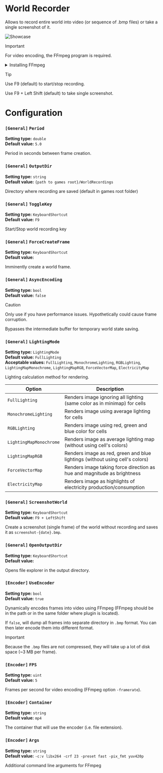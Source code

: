 
# World Recorder

Allows to record entire world into video (or sequence of .bmp files) or take a single screenshot of it.

![Showcase](readme-res/showcase.gif)

> [!IMPORTANT]
> For video encoding, the FFmpeg program is required.
> <details>
> <summary>Installing FFmpeg</summary>
> 
> ### Method 1: Place in game directory
> 
> 1. Download the same ZIP file as above
> 2. Extract only `ffmpeg.exe` from the `bin` folder
> 3. Place `ffmpeg.exe` in the same folder where plugin's `.dll` (`world_recorder.dll`) is located.
> 
> ### Method 2: Install to system PATH
> 
> 1. Download the Windows build from [FFmpeg's official site](https://ffmpeg.org/download.html#build-windows)
>    - Direct link: https://www.gyan.dev/ffmpeg/builds/#release-builds
> 2. Choose the `ffmpeg-release-essentials.zip` (`.7z`) file
> 3. Extract the `.zip` (`.7z`) to a permanent location (e.g., `C:\Program Files\ffmpeg`)
> 4. Add FFmpeg to your system PATH:
>    - Open Start Menu -> search for "Edit environment variables"
>    - Under "System variables", select `Path` -> Edit
>    - Click New -> Add the path to the `bin` folder (e.g., `C:\Program Files\ffmpeg\bin`)
>    - Click OK to save all changes
> </details>

> [!TIP]
> Use F9 (default) to start/stop recording.
>
> Use F9 + Left Shift (default) to take single screenshot.

# Configuration

### `[General]` `Period`

**Setting type:** `double` \
**Default value:** `5.0`

Period in seconds between frame creation.

### `[General]` `OutputDir`

**Setting type:** `string` \
**Default value:** `{path to games root}/WorldRecordings`

Directory where recording are saved (default in games root folder)

### `[General]` `ToggleKey`

**Setting type:** `KeyboardShortcut` \
**Default value:** `F9`

Start/Stop world recording key

### `[General]` `ForceCreateFrame`

**Setting type:** `KeyboardShortcut` \
**Default value:** ` `

Imminently create a world frame.

### `[General]` `AsyncEncoding`

**Setting type:** `bool` \
**Default value:** `false`

> [!CAUTION]
> Only use if you have performance issues. Hypothetically could cause frame corruption.

Bypasses the intermediate buffer for temporary world state saving.

### `[General]` `LightingMode`

**Setting type:** `LightingMode` \
**Default value:** `FullLighting` \
**Acceptable values:** `FullLighting`, `MonochromeLighting`, `RGBLighting`, `LightingMapMonochrome`, `LightingMapRGB`, `ForceVectorMap`, `ElectricityMap`

Lighting calculation method for rendering.

| Option                  | Description                                                                  |
| ----------------------- | ---------------------------------------------------------------------------- |
| `FullLighting`          | Renders image ignoring all lighting (same color as in minimap) for cells     |
| `MonochromeLighting`    | Renders image using average lighting for cells                               |
| `RGBLighting`           | Renders image using red, green and blue color for cells                      |
| `LightingMapMonochrome` | Renders image as average lighting map (without using cell's colors)          |
| `LightingMapRGB`        | Renders image as red, green and blue lightings (without using cell's colors) |
| `ForceVectorMap`        | Renders image taking force direction as hue and magnitude as brightness      |
| `ElectricityMap`        | Renders image as highlights of electricity production/consumption            |

### `[General]` `ScreenshotWorld`

**Setting type:** `KeyboardShortcut` \
**Default value:** `F9 + LeftShift`

Create a screenshot (single frame) of the world without recording and saves it as `screenshot-{date}.bmp`.

### `[General]` `OpenOutputDir`

**Setting type:** `KeyboardShortcut` \
**Default value:** ` `

Opens file explorer in the output directory.

### `[Encoder]` `UseEncoder`

**Setting type:** `bool` \
**Default value:** `true`

Dynamically encodes frames into video using FFmpeg (FFmpeg should be in the path or in the same folder where plugin is located).

If `false`, will dump all frames into separate directory in `.bmp` format. You can then later encode them into different format.

> [!IMPORTANT]
> Because the `.bmp` files are not compressed, they will take up a lot of disk space (~3 MB per frame).

### `[Encoder]` `FPS`

**Setting type:** `uint` \
**Default value:** `5`

Frames per second for video encoding (FFmpeg option `-framerate`).

### `[Encoder]` `Container`

**Setting type:** `string` \
**Default value:** `mp4`

The container that will use the encoder (i.e. file extension).

### `[Encoder]` `Args`

**Setting type:** `string` \
**Default value:** `-c:v libx264 -crf 23 -preset fast -pix_fmt yuv420p`

Additional command line arguments for FFmpeg
